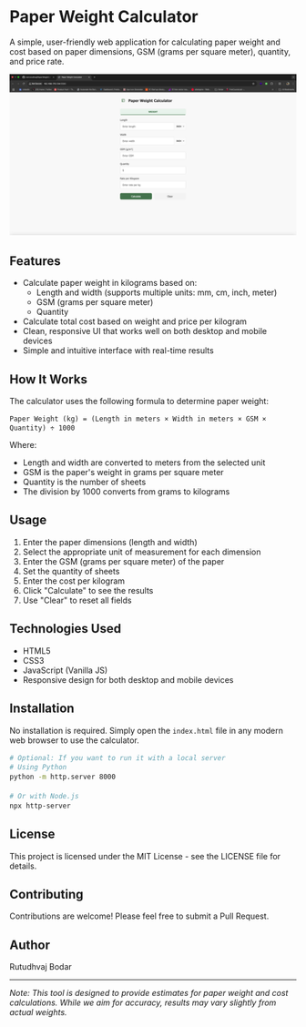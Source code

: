 # Paper Weight Calculator

A simple, user-friendly web application for calculating paper weight and cost based on paper dimensions, GSM (grams per square meter), quantity, and price rate.

![Paper Weight Calculator](https://raw.githubusercontent.com/iamrutudhvaj/PaperWeightCalculator/main/screenshot.png)

## Features

- Calculate paper weight in kilograms based on:
  - Length and width (supports multiple units: mm, cm, inch, meter)
  - GSM (grams per square meter)
  - Quantity
- Calculate total cost based on weight and price per kilogram
- Clean, responsive UI that works well on both desktop and mobile devices
- Simple and intuitive interface with real-time results

## How It Works

The calculator uses the following formula to determine paper weight:

```
Paper Weight (kg) = (Length in meters × Width in meters × GSM × Quantity) ÷ 1000
```

Where:
- Length and width are converted to meters from the selected unit
- GSM is the paper's weight in grams per square meter
- Quantity is the number of sheets
- The division by 1000 converts from grams to kilograms

## Usage

1. Enter the paper dimensions (length and width)
2. Select the appropriate unit of measurement for each dimension
3. Enter the GSM (grams per square meter) of the paper
4. Set the quantity of sheets
5. Enter the cost per kilogram
6. Click "Calculate" to see the results
7. Use "Clear" to reset all fields

## Technologies Used

- HTML5
- CSS3
- JavaScript (Vanilla JS)
- Responsive design for both desktop and mobile devices

## Installation

No installation is required. Simply open the `index.html` file in any modern web browser to use the calculator.

```bash
# Optional: If you want to run it with a local server
# Using Python
python -m http.server 8000

# Or with Node.js
npx http-server
```

## License

This project is licensed under the MIT License - see the LICENSE file for details.

## Contributing

Contributions are welcome! Please feel free to submit a Pull Request.

## Author

Rutudhvaj Bodar

---

*Note: This tool is designed to provide estimates for paper weight and cost calculations. While we aim for accuracy, results may vary slightly from actual weights.*
